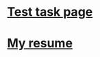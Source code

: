 # [Test task page](https://asindeton.github.io/tach-info-test/index.html)

# [My resume](https://rabota.by/resume/83536e3aff07a31f6c0039ed1f396f6d414651)
